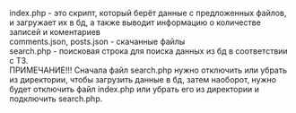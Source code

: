 index.php - это скрипт, который берёт данные с предложенных файлов, и загружает их в бд, а также выводит информацию о количестве записей и коментариев  
comments.json, posts.json - скачанные файлы  
search.php - поисковая строка для поиска данных из бд в соответствии с ТЗ.  
ПРИМЕЧАНИЕ!!! Сначала файл search.php нужно отключить или убрать из директории, чтобы загрузить данные в бд, затем наоборот, нужно будет отключить файл 
index.php или убрать его из директории и подключить search.php.